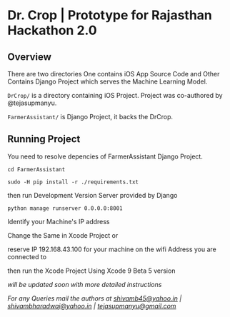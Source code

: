# Dr. Crop | Prototype for Rajasthan Hackathon 2.0

## Overview

There are two directories One contains iOS App Source Code and Other Contains Django Project which serves the Machine Learning Model.

```DrCrop/``` is a directory containing iOS Project. Project was co-authored by @tejasupmanyu.

```FarmerAssistant/``` is Django Project, it backs the DrCrop.

## Running Project

You need to resolve depencies of FarmerAssistant Django Project.

```cd FarmerAssistant```

```sudo -H pip install -r ./requirements.txt```

then run Development Version Server provided by Django

```python manage runserver 0.0.0.0:8001```

Identify your Machine's IP address 

Change the Same in Xcode Project or 

reserve IP 192.168.43.100 for your machine on the wifi Address you are connected to

then run the Xcode Project Using Xcode 9 Beta 5 version

*will be updated soon with more detailed instructions*

*For any Queries mail the authors at shivamb45@yahoo.in | shivambharadwaj@yahoo.in | tejasupmanyu@gmail.com*
